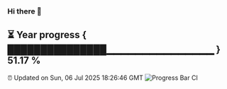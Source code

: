 ### Hi there 👋
⏳ Year progress { ███████████████▁▁▁▁▁▁▁▁▁▁▁▁▁▁▁ } 51.17 %
---
⏰ Updated on Sun, 06 Jul 2025 18:26:46 GMT
![Progress Bar CI](https://github.com/liununu/liununu/workflows/Progress%20Bar%20CI/badge.svg)
